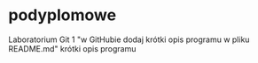 # podyplomowe
Laboratorium Git 1
"w GitHubie dodaj krótki opis programu w pliku README.md"
krótki opis programu
